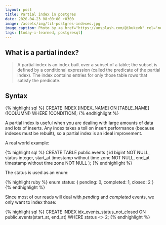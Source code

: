 ```yaml
---
layout: post
title: Partial index in postgres
date: 2020-04-23 08:00:00 +0300
image: /assets/img/til-postgres-indexes.jpg
image_caption: Photo by <a href="https://unsplash.com/@ikukevk" rel="nofollow">Kevin Ku</a> on Unsplash
tags: [today-i-learned, postgresql]
---
```


## What is a partial index?

> A partial index is an index built over a subset of a table; the subset is defined by a conditional expression (called the predicate of the partial index). The index contains entries for only those table rows that satisfy the predicate.

## Syntax

{% highlight sql %}
  CREATE INDEX [INDEX_NAME] ON [TABLE_NAME] ([COLUMN]) WHERE [CONDITION];
{% endhighlight %}

A partial index is useful when you are dealing with large amounts of data and lots of inserts. Any index takes a toll on insert performance (because indexes must be rebuilt), so a partial index is an ideal improvement.

A real world example:

{% highlight sql %}
  CREATE TABLE public.events (
    id bigint NOT NULL,
    status integer,
    start_at timestamp without time zone NOT NULL,
    end_at timestamp without time zone NOT NULL
  );
{% endhighlight %}

The status is used as an enum:

{% highlight ruby %}
  enum status: {
    pending: 0,
    completed: 1,
    closed: 2
  }
{% endhighlight %}

Since most of our reads will deal with *pending* and *completed* events, we only want to index those:

{% highlight sql %}
  CREATE INDEX idx_events_status_not_closed ON public.events(start_at, end_at) WHERE status <> 2;
{% endhighlight %}
